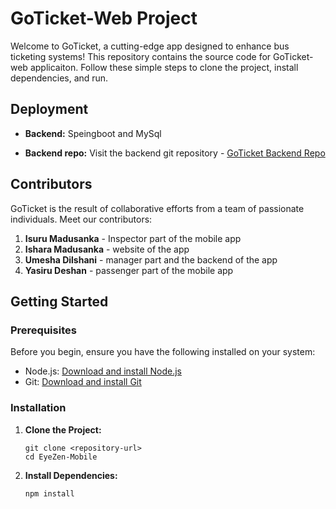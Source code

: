 # GoTicket-Web Project

Welcome to GoTicket, a cutting-edge  app designed to enhance bus ticketing systems! This repository contains the source code for GoTicket-web applicaiton. Follow these simple steps to clone the project, install dependencies, and run.

## Deployment
- **Backend:** Speingboot and MySql

- **Backend repo:** Visit the backend git repository - [GoTicket Backend Repo](https://github.com/ChillBroh/GoTicket-API-SpringBoot)

## Contributors

GoTicket is the result of collaborative efforts from a team of passionate individuals. Meet our contributors:

1. **Isuru Madusanka** - Inspector part of the mobile app
2. **Ishara Madusanka** - website of the app
3. **Umesha Dilshani** - manager part and the backend of the app
4. **Yasiru Deshan** - passenger part of the mobile app


## Getting Started

### Prerequisites
Before you begin, ensure you have the following installed on your system:

- Node.js: [Download and install Node.js](https://nodejs.org/)
- Git: [Download and install Git](https://git-scm.com/)

### Installation

1. **Clone the Project:**
   ```
   git clone <repository-url>
   cd EyeZen-Mobile
   ```

2. **Install Dependencies:**
   ```
   npm install
   ```


